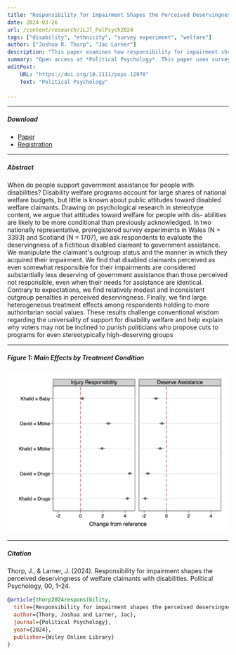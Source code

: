 ```yaml
---
title: "Responsibility for Impairment Shapes the Perceived Deservingness of Welfare Claimants with Disabilities" 
date: 2024-03-26
url: /content/research/JLJT_PolPsych2024
tags: ["disability", "ethnicity", "survey experiment", "welfare"]
author: ["Joshua R. Thorp", "Jac Larner"]
description: "This paper examines how responsibility for impairment shapes the perceived deservingness of disabled welfare claimants to government assistance. Published in Political Psychology, 2024." 
summary: "Open access at *Political Psychology*. This paper uses survey experiments embedded in the Welsh and Scottish Election Studies to examine how responsibility for impairment shape the perceived deservingness of welfare claimants with disabilities." 
editPost:
    URL: "https://doi.org/10.1111/pops.12978"
    Text: "Political Psychology"

---
```


----

##### Download

+ [Paper](ThorpLarner2024_PoliticalPsych_ResponsibilityforImpairment.pdf)
+ [Registration](ResponsibilityforImpairment_Registration.pdf)
  
----

##### Abstract
When do people support government assistance for people with disabilities? Disability welfare programs account for large shares of national welfare budgets, but little is known about public attitudes toward disabled welfare claimants. Drawing on psychological research in stereotype content, we argue that attitudes toward welfare for people with dis- abilities are likely to be more conditional than previously acknowledged. In two nationally representative, preregistered survey experiments in Wales (N = 3393) and Scotland (N = 1707), we ask respondents to evaluate the deservingness of a fictitious disabled claimant to government assistance. We manipulate the claimant's outgroup status and the manner in which they acquired their impairment. We find that disabled claimants perceived as even somewhat responsible for their impairments are considered substantially less deserving of government assistance than those perceived not responsible, even when their needs for assistance are identical. Contrary to expectations, we find relatively modest and inconsistent outgroup penalties in perceived deservingness. Finally, we find large heterogeneous treatment effects among respondents holding to more authoritarian social values. These results challenge conventional wisdom regarding the universality of support for disability welfare and help explain why voters may not be inclined to punish politicians who propose cuts to programs for even stereotypically high-deserving groups

----

##### Figure 1:  Main Effects by Treatment Condition

![](JLJT_PolPsych2024_Figure1.png)

----

##### Citation

Thorp, J., & Larner, J. (2024). Responsibility for impairment shapes the perceived deservingness of welfare claimants with disabilities. Political Psychology, 00, 1–24.

```BibTeX
@article{thorp2024responsibility,
  title={Responsibility for impairment shapes the perceived deservingness of welfare claimants with disabilities},
  author={Thorp, Joshua and Larner, Jac},
  journal={Political Psychology},
  year={2024},
  publisher={Wiley Online Library}
}
```
